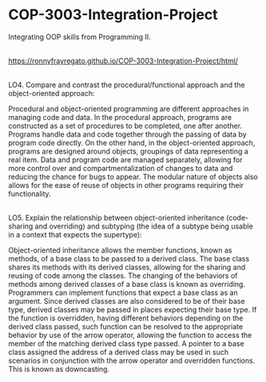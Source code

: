 # COP-3003-Integration-Project
Integrating OOP skills from Programming II. <br /> <br />


https://ronnyfrayregato.github.io/COP-3003-Integration-Project/html/ <br /> <br />


LO4. Compare and contrast the procedural/functional approach and the object-oriented approach:

Procedural and object-oriented programming are different approaches in managing code and data. In the procedural approach, programs are constructed as a set of procedures to be completed, one after another. Programs handle data and code together through the passing of data by program code directly. On the other hand, in the object-oriented approach, programs are designed around objects, groupings of data representing a real item. Data and program code are managed separately, allowing for more control over and compartmentalization of changes to data and reducing the chance for bugs to appear. The modular nature of objects also allows for the ease of reuse of objects in other programs requiring their functionality. <br /> <br />


LO5. Explain the relationship between object-oriented inheritance (code-sharing and overriding) and subtyping (the idea of a subtype being usable in a context that expects the supertype):

Object-oriented inheritance allows the member functions, known as methods, of a base class to be passed to a derived class. The base class shares its methods with its derived classes, allowing for the sharing and reusing of code among the classes. The changing of the behaviors of methods among derived classes of a base class is known as overriding. Programmers can implement functions that expect a base class as an argument. Since derived classes are also considered to be of their base type, derived classes may be passed in places expecting their base type. If the function is overridden, having different behaviors depending on the derived class passed, such function can be resolved to the appropriate behavior by use of the arrow operator, allowing the function to access the member of the matching derived class type passed. A pointer to a base class assigned the address of a derived class may be used in such scenarios in conjunction with the arrow operator and overridden functions. This is known as downcasting.
